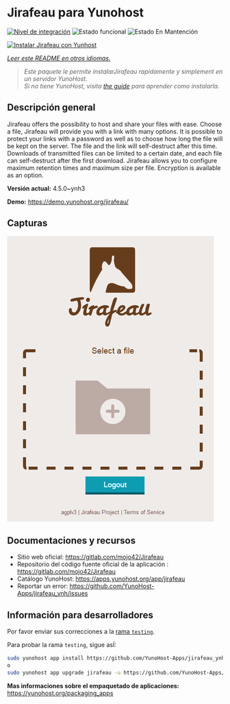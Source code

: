 <!--
Este archivo README esta generado automaticamente<https://github.com/YunoHost/apps/tree/master/tools/readme_generator>
No se debe editar a mano.
-->

# Jirafeau para Yunohost

[![Nivel de integración](https://dash.yunohost.org/integration/jirafeau.svg)](https://ci-apps.yunohost.org/ci/apps/jirafeau/) ![Estado funcional](https://ci-apps.yunohost.org/ci/badges/jirafeau.status.svg) ![Estado En Mantención](https://ci-apps.yunohost.org/ci/badges/jirafeau.maintain.svg)

[![Instalar Jirafeau con Yunhost](https://install-app.yunohost.org/install-with-yunohost.svg)](https://install-app.yunohost.org/?app=jirafeau)

*[Leer este README en otros idiomas.](./ALL_README.md)*

> *Este paquete le permite instalarJirafeau rapidamente y simplement en un servidor YunoHost.*  
> *Si no tiene YunoHost, visita [the guide](https://yunohost.org/install) para aprender como instalarla.*

## Descripción general

Jirafeau offers the possibility to host and share your files with ease. Choose a file, Jirafeau will provide you with a link with many options. It is possible to protect your links with a password as well as to choose how long the file will be kept on the server. The file and the link will self-destruct after this time. Downloads of transmitted files can be limited to a certain date, and each file can self-destruct after the first download. Jirafeau allows you to configure maximum retention times and maximum size per file. Encryption is available as an option.


**Versión actual:** 4.5.0~ynh3

**Demo:** <https://demo.yunohost.org/jirafeau/>

## Capturas

![Captura de Jirafeau](./doc/screenshots/TPjh48P.png)

## Documentaciones y recursos

- Sitio web oficial: <https://gitlab.com/mojo42/Jirafeau>
- Repositorio del código fuente oficial de la aplicación : <https://gitlab.com/mojo42/Jirafeau>
- Catálogo YunoHost: <https://apps.yunohost.org/app/jirafeau>
- Reportar un error: <https://github.com/YunoHost-Apps/jirafeau_ynh/issues>

## Información para desarrolladores

Por favor enviar sus correcciones a la [rama `testing`](https://github.com/YunoHost-Apps/jirafeau_ynh/tree/testing).

Para probar la rama `testing`, sigue asÍ:

```bash
sudo yunohost app install https://github.com/YunoHost-Apps/jirafeau_ynh/tree/testing --debug
o
sudo yunohost app upgrade jirafeau -u https://github.com/YunoHost-Apps/jirafeau_ynh/tree/testing --debug
```

**Mas informaciones sobre el empaquetado de aplicaciones:** <https://yunohost.org/packaging_apps>

